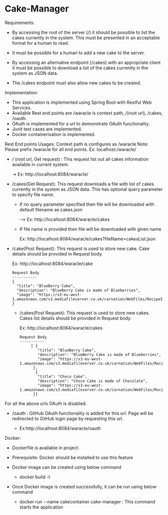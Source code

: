 # Cake-Manager
Requirements:
* By accessing the root of the server (/) it should be possible to list the cakes currently in the system. This must be presented in an acceptable format for a human to read.

* It must be possible for a human to add a new cake to the server.

* By accessing an alternative endpoint (/cakes) with an appropriate client it must be possible to download a list of
the cakes currently in the system as JSON data.

* The /cakes endpoint must also allow new cakes to be created.

Implementation:
* This application is implemented using Spring Boot with Restful Web Services.
* Available Rest end points are /waracle is context path, /(root url), /cakes, /oauth.
* OAuth is implemented for a url to demonstrate OAuth functionality.
* Junit test cases are implemented.
* Docker containerisation is implemented.

Rest End points Usages:
Context path is configures as /waracle
Note: Please prefix /waracle for all end points. Ex: localhost:<port>/waracle/<endpoints>

* / (root url, Get request) : This request list out all cakes information available in current system.
   
   -> Ex: http://localhost:8084/waracle/
* /cakes(Get Request): This request downloads a file with list of cakes currently in the system as JSON data. This has optional query parameter to specify file name.
    * If no query parameter specified then file will be downloaded with default filename as cakes.json
   
      --> Ex: http://localhost:8084/waracle/cakes
    * If file name is provided then file will be downloaded with given name
   
      Ex: http://localhost:8084/waracle/cakes?fileName=cakesList.json
* /cake(Post Request): This request is used to store new cake. Cake details should be provided in Request body.
   
    Ex: http://localhost:8084/waracle/cake
   
      Request Body
      -----------
      {
        "title": "BlueBerry Cake",
        "description": "BlueBerry Cake is made of Blueberries",
        "image": "https://s3-eu-west-1.amazonaws.com/s3.mediafileserver.co.uk/carnation/WebFiles/RecipeImages/lemoncheesecake_lg.jpg"
      }
   
   * /cakes(Post Request): This request is used to store new cakes. Cakes list details should be provided in Request body.
      
       Ex: http://localhost:8084/waracle/cakes
   
         Request Body
         -----------
              [ {
                 "title": "BlueBerry Cake",
                 "description": "BlueBerry Cake is made of Blueberries",
                 "image": "https://s3-eu-west-1.amazonaws.com/s3.mediafileserver.co.uk/carnation/WebFiles/RecipeImages/lemoncheesecake_lg.jpg"
               },
                {
                 "title": "Choco Cake",
                 "description": "Choco Cake is made of Chocolate",
                 "image": "https://s3-eu-west-1.amazonaws.com/s3.mediafileserver.co.uk/carnation/WebFiles/RecipeImages/lemoncheesecake_lg.jpg"
               }]

For all the above urls OAuth is disabled.
* /oauth : GitHub OAuth functionality is added for this url. Page will be redirected to GitHub login page by requesting this url.
   
     * Ex:http://localhost:8084/waracle/oauth

   
 Docker:
   * Dockerfile is available in project.
   * Prerequisite: Docker should be installed to use this feature
   * Docker image can be created using below command
   
        * docker build -t <image-name> <dockerfile-location> 
   * Once Docker image is created successfully, it can be run using below command
   
        * docker run --name cakecontainer cake-manager : This command starts the application
